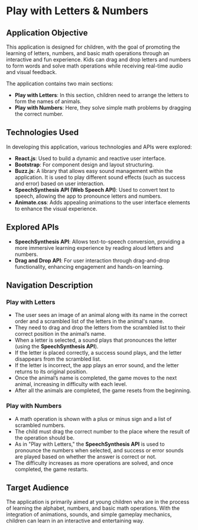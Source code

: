 # Play with Letters & Numbers

## Application Objective

This application is designed for children, with the goal of promoting the learning of letters, numbers, and basic math operations through an interactive and fun experience. Kids can drag and drop letters and numbers to form words and solve math operations while receiving real-time audio and visual feedback.

The application contains two main sections:
- **Play with Letters**: In this section, children need to arrange the letters to form the names of animals.
- **Play with Numbers**: Here, they solve simple math problems by dragging the correct number.

## Technologies Used

In developing this application, various technologies and APIs were explored:

- **React.js**: Used to build a dynamic and reactive user interface.
- **Bootstrap**: For component design and layout structuring.
- **Buzz.js**: A library that allows easy sound management within the application. It is used to play different sound effects (such as success and error) based on user interaction.
- **SpeechSynthesis API (Web Speech API)**: Used to convert text to speech, allowing the app to pronounce letters and numbers.
- **Animate.css**: Adds appealing animations to the user interface elements to enhance the visual experience.

## Explored APIs

- **SpeechSynthesis API**: Allows text-to-speech conversion, providing a more immersive learning experience by reading aloud letters and numbers.
- **Drag and Drop API**: For user interaction through drag-and-drop functionality, enhancing engagement and hands-on learning.

## Navigation Description

### Play with Letters

- The user sees an image of an animal along with its name in the correct order and a scrambled list of the letters in the animal's name.
- They need to drag and drop the letters from the scrambled list to their correct position in the animal’s name.
- When a letter is selected, a sound plays that pronounces the letter (using the **SpeechSynthesis API**).
- If the letter is placed correctly, a success sound plays, and the letter disappears from the scrambled list.
- If the letter is incorrect, the app plays an error sound, and the letter returns to its original position.
- Once the animal’s name is completed, the game moves to the next animal, increasing in difficulty with each level.
- After all the animals are completed, the game resets from the beginning.

### Play with Numbers

- A math operation is shown with a plus or minus sign and a list of scrambled numbers.
- The child must drag the correct number to the place where the result of the operation should be.
- As in "Play with Letters," the **SpeechSynthesis API** is used to pronounce the numbers when selected, and success or error sounds are played based on whether the answer is correct or not.
- The difficulty increases as more operations are solved, and once completed, the game restarts.

## Target Audience

The application is primarily aimed at young children who are in the process of learning the alphabet, numbers, and basic math operations. With the integration of animations, sounds, and simple gameplay mechanics, children can learn in an interactive and entertaining way.
